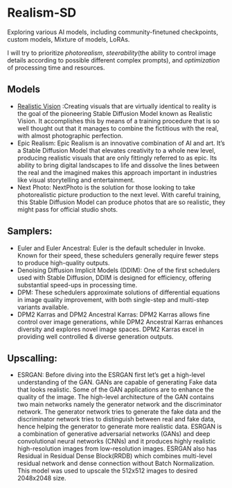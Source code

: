 # Realism-SD
Exploring various AI models, including community-finetuned checkpoints, custom models, Mixture of models, LoRAs. <br>

I will try to prioritize _photorealism_, _steerability_(the ability to control image details according to possible different complex prompts), and _optimization_ of processing time and resources. <br>

## Models
* [Realistic Vision](https://civitai.com/models/4201/realistic-vision-v60-b1, "Realistic Vision 6.0") :Creating visuals that are virtually identical to reality is the goal of the pioneering Stable Diffusion Model known as Realistic Vision. It accomplishes this by means of a training procedure that is so well thought out that it manages to combine the fictitious with the real, with almost photographic perfection.<br> 
* Epic Realism: Epic Realism is an innovative combination of AI and art. It’s a Stable Diffusion Model that elevates creativity to a whole new level, producing realistic visuals that are only fittingly referred to as epic. Its ability to bring digital landscapes to life and dissolve the lines between the real and the imagined makes this approach important in industries like visual storytelling and entertainment.<br>
* Next Photo: NextPhoto is the solution for those looking to take photorealistic picture production to the next level. With careful training, this Stable Diffusion Model can produce photos that are so realistic, they might pass for official studio shots.
## Samplers: 
* Euler and Euler Ancestral: Euler is the default scheduler in Invoke. Known for their speed, these schedulers generally require fewer steps to produce high-quality outputs.<br>
* Denoising Diffusion Implicit Models (DDIM): One of the first schedulers used with Stable Diffusion, DDIM is designed for efficiency, offering substantial speed-ups in processing time.<br>
* DPM: These schedulers approximate solutions of differential equations in image quality improvement, with both single-step and multi-step variants available.<br>
* DPM2 Karras and DPM2 Ancestral Karras: DPM2 Karras allows fine control over image generations, while DPM2 Ancestral Karras enhances diversity and explores novel image spaces. DPM2 Karras excel in providing well controlled & diverse generation outputs.<br>

## Upscalling:
* ESRGAN: Before diving into the ESRGAN first let’s get a high-level understanding of the GAN. GANs are capable of generating Fake data that looks realistic. Some of the GAN applications are to enhance the quality of the image. The high-level architecture of the GAN contains two main networks namely the generator network and the discriminator network. The generator network tries to generate the fake data and the discriminator network tries to distinguish between real and fake data, hence helping the generator to generate more realistic data.
ESRGAN is a combination of generative adversarial networks (GANs) and deep convolutional neural networks (CNNs) and it produces highly realistic high-resolution images from low-resolution images.  ESRGAN also has Residual in Residual Dense Block(RRDB) which combines multi-level residual network and dense connection without Batch Normalization.
This model was used to upscale the 512x512 images to desired 2048x2048 size.


